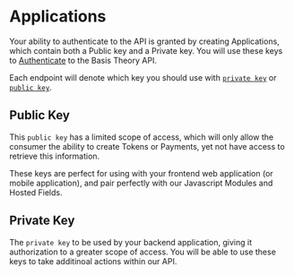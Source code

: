 # Applications

Your ability to authenticate to the API is granted by creating Applications, which contain both a Public key and a Private key. You will use these keys to [Authenticate](#authentication) to the Basis Theory API. 

Each endpoint will denote which key you should use with [`private key`](#private-key) or [`public key`](#public-key).

## Public Key
This `public key` has a limited scope of access, which will only allow the consumer the ability to create Tokens or Payments, yet not have access to retrieve this information. 

These keys are perfect for using with your frontend web application (or mobile application), and pair perfectly with our Javascript Modules and Hosted Fields.

## Private Key
The `private key` to be used by your backend application, giving it authorization to a greater scope of access. You will be able to use these keys to take additinoal actions within our API. 
